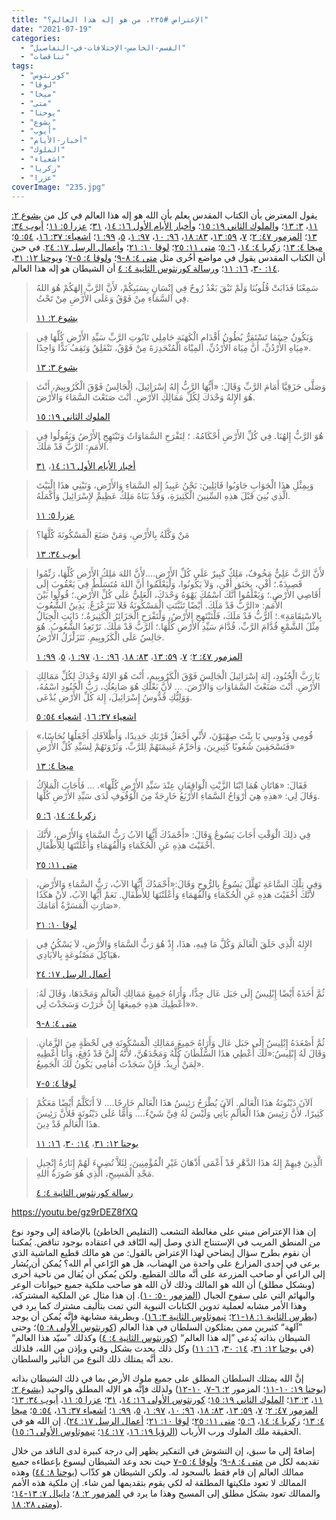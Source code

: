 ```yaml
---
title: "الإعتراض #٢٣٥، من هو إله هذا العالم؟"
date: "2021-07-19"
categories: 
  - "القسم-الخامس-الإختلافات-في-التفاصيل"
  - "تناقضات"
tags: 
  - "كورنثوس"
  - "لوقا"
  - "ميخا"
  - "متى"
  - "يوحنا"
  - "يشوع"
  - "أيوب"
  - "أخبار-الأيام"
  - "الملوك"
  - "اشعياء"
  - "زكريا"
  - "عزرا"
coverImage: "235.jpg"
---
```


يقول المعترض بأن الكتاب المقدس يعلم بأن الله هو إله هذا العالم في كل من [يشوع ٢: ١١](https://my.bible.com/bible/101/JOS.2.11)، [٣: ١٣](https://my.bible.com/bible/101/JOS.3.13)؛ و[الملوك الثاني ١٩: ١٥](https://my.bible.com/bible/101/2KI.19.15)؛ و[أخبار الأيام الأول ١٦: ١٤](https://my.bible.com/bible/101/1CH.16.14)، [٣١](https://my.bible.com/bible/101/1CH.16.31)؛ [عزرا ٥: ١١](https://my.bible.com/bible/101/EZR.5.11)؛ [أيوب ٣٤: ١٣](https://my.bible.com/bible/101/JOB.34.13)؛ [المزمور ٤٧: ٢](https://my.bible.com/bible/101/PSA.47.2)؛ [٧](https://my.bible.com/bible/101/PSA.47.7)، [٥٩: ١٣](https://my.bible.com/bible/101/PSA.59.13)، [٨٣: ١٨](https://my.bible.com/bible/101/PSA.83.18)، [٩٦: ١٠](https://my.bible.com/bible/101/PSA.96.19)، [٩٧: ١](https://my.bible.com/bible/101/PSA.97.1)، [٥](https://my.bible.com/bible/101/PSA.97.5)، [٩٩: ١](https://my.bible.com/bible/101/PSA.99.1)؛ [اشعياء: ٣٧: ١٦](https://my.bible.com/bible/101/ISA.37.16)، [٥٤: ٥](https://my.bible.com/bible/101/ISA.54.5)؛ [ميخا ٤: ١٣](https://my.bible.com/bible/101/MIC.4.13)؛ [زكربا ٤: ١٤](https://my.bible.com/bible/101/ZEC.4.14)، [٦: ٥](https://my.bible.com/bible/101/ZEC.6.5)؛ [متى ١١: ٢٥](https://my.bible.com/bible/101/MAT.11.25)؛ [لوقا ١٠: ٢١](https://my.bible.com/bible/101/LUK.10.21)؛ و[أعمال الرسل ١٧: ٢٤](https://my.bible.com/bible/101/acT.17.24). في حين أن الكتاب المقدس يقول في مواضع أخُرى مثل [متى ٤: ٨-٩](https://my.bible.com/bible/101/MAT.4.8-9)؛ و[لوقا ٤: ٥-٧](https://my.bible.com/bible/101/LUK.4.5-7)؛ و[يوحنا ١٢: ٣١](https://my.bible.com/bible/101/jHN.12.31)، [١٤: ٣٠](https://my.bible.com/bible/101/jHN.14.30)، [١٦: ١١](https://my.bible.com/bible/101/jHN.16.11)؛ و[رسالة كورنثوس الثانية ٤: ٤](https://my.bible.com/bible/101/2CO.4.4) أن الشيطان هو إله هذا العالم.

> سَمِعْنَا فَذَابَتْ قُلُوبُنَا وَلَمْ تَبْقَ بَعْدُ رُوحٌ فِي إِنْسَانٍ بِسَبَبِكُمْ، لأَنَّ الرَّبَّ إِلهَكُمْ هُوَ اللهُ فِي السَّمَاءِ مِنْ فَوْقُ وَعَلَى الأَرْضِ مِنْ تَحْتُ.
> 
> [يشوع ٢: ١١](https://my.bible.com/bible/101/JOS.2.11)

> وَيَكُونُ حِينَمَا تَسْتَقِرُّ بُطُونُ أَقْدَامِ الْكَهَنَةِ حَامِلِي تَابُوتِ الرَّبِّ سَيِّدِ الأَرْضِ كُلِّهَا فِي مِيَاهِ الأُرْدُنِّ، أَنَّ مِيَاهَ الأُرْدُنِّ، المِيْاهَ الْمُنْحَدِرَةَ مِنْ فَوْقُ، تَنْفَلِقُ وَتَقِفُ نَدًّا وَاحِدًا».
> 
> [يشوع ٣: ١٣](https://my.bible.com/bible/101/JOS.3.13)

> وَصَلَّى حَزَقِيَّا أَمَامَ الرَّبِّ وَقَالَ: «أَيُّهَا الرَّبُّ إِلهُ إِسْرَائِيلَ، الْجَالِسُ فَوْقَ الْكَرُوبِيمَ، أَنْتَ هُوَ الإِلهُ وَحْدَكَ لِكُلِّ مَمَالِكِ الأَرْضِ. أَنْتَ صَنَعْتَ السَّمَاءَ وَالأَرْضَ.
> 
> [الملوك الثاني ١٩: ١٥](https://my.bible.com/bible/101/2KI.19.15)

> هُوَ الرَّبُّ إِلهُنَا. فِي كُلِّ الأَرْضِ أَحْكَامُهُ. ؛ لِتَفْرَحِ السَّمَاوَاتُ وَتَبْتَهِجِ الأَرْضُ وَيَقُولُوا فِي الأُمَمِ: الرَّبُّ قَدْ مَلَكَ.
> 
> [أخبار الأيام الأول ١٦: ١٤](https://my.bible.com/bible/101/1CH.16.14)، [٣١](https://my.bible.com/bible/101/1CH.16.31)

> وَبِمِثْلِ هذَا الْجَوَابِ جَاوَبُوا قَائِلِينَ: نَحْنُ عَبِيدُ إِلهِ السَّمَاءِ وَالأَرْضِ، وَنَبْنِي هذَا الْبَيْتَ الَّذِي بُنِيَ قَبْلَ هذِهِ السِّنِينَ الْكَثِيرَةِ، وَقَدْ بَنَاهُ مَلِكٌ عَظِيمٌ لإِسْرَائِيلَ وَأَكْمَلَهُ.
> 
> [عزرا ٥: ١١](https://my.bible.com/bible/101/EZR.5.11)

> مَنْ وَكَّلَهُ بِالأَرْضِ، وَمَنْ صَنَعَ الْمَسْكُونَةَ كُلَّهَا؟
> 
> [أيوب ٣٤: ١٣](https://my.bible.com/bible/101/JOB.34.13)

> لأَنَّ الرَّبَّ عَلِيٌّ مَخُوفٌ، مَلِكٌ كَبِيرٌ عَلَى كُلِّ الأَرْضِ.…لأَنَّ اللهَ مَلِكُ الأَرْضِ كُلِّهَا، رَنِّمُوا قَصِيدَةً.؛ أَفْنِ، بِحَنَق أَفْنِ، وَلاَ يَكُونُوا، وَلْيَعْلَمُوا أَنَّ اللهَ مُتَسَلِّطٌ فِي يَعْقُوبَ إِلَى أَقَاصِي الأَرْضِ.؛ وَيَعْلَمُوا أَنَّكَ اسْمُكَ يَهْوَهُ وَحْدَكَ، الْعَلِيُّ عَلَى كُلِّ الأَرْضِ.؛ قُولُوا بَيْنَ الأُمَمِ: «الرَّبُّ قَدْ مَلَكَ. أَيْضًا تَثَبَّتَتِ الْمَسْكُونَةُ فَلاَ تَتَزَعْزَعُ. يَدِينُ الشُّعُوبَ بِالاسْتِقَامَةِ».؛ اَلرَّبُّ قَدْ مَلَكَ، فَلْتَبْتَهِجِ الأَرْضُ، وَلْتَفْرَحِ الْجَزَائِرُ الْكَثِيرَةُ.؛ ذَابَتِ الْجِبَالُ مِثْلَ الشَّمْعِ قُدَّامَ الرَّبِّ، قُدَّامَ سَيِّدِ الأَرْضِ كُلِّهَا.؛ اَلرَّبُّ قَدْ مَلَكَ. تَرْتَعِدُ الشُّعُوبُ. هُوَ جَالِسٌ عَلَى الْكَرُوبِيمِ. تَتَزَلْزَلُ الأَرْضُ.
> 
> [المزمور ٤٧: ٢](https://my.bible.com/bible/101/PSA.47.2)؛ [٧](https://my.bible.com/bible/101/PSA.47.7)، [٥٩: ١٣](https://my.bible.com/bible/101/PSA.59.13)، [٨٣: ١٨](https://my.bible.com/bible/101/PSA.83.18)، [٩٦: ١٠](https://my.bible.com/bible/101/PSA.96.19)، [٩٧: ١](https://my.bible.com/bible/101/PSA.97.1)، [٥](https://my.bible.com/bible/101/PSA.97.5)، [٩٩: ١](https://my.bible.com/bible/101/PSA.99.1)

> يَا رَبَّ الْجُنُودِ، إِلهَ إِسْرَائِيلَ الْجَالِسَ فَوْقَ الْكَرُوبِيمِ، أَنْتَ هُوَ الإِلهُ وَحْدَكَ لِكُلِّ مَمَالِكِ الأَرْضِ. أَنْتَ صَنَعْتَ السَّمَاوَاتِ وَالأَرْضَ. … لأَنَّ بَعْلَكِ هُوَ صَانِعُكِ، رَبُّ الْجُنُودِ اسْمُهُ، وَوَلِيُّكِ قُدُّوسُ إِسْرَائِيلَ، إِلهَ كُلِّ الأَرْضِ يُدْعَى.
> 
> [اشعياء ٣٧: ١٦](https://my.bible.com/bible/101/ISA.37.16)، [اشعياء ٥٤: ٥](https://my.bible.com/bible/101/ISA.37.16)

> «قُومِي وَدُوسِي يَا بِنْتَ صِهْيَوْنَ، لأَنِّي أَجْعَلُ قَرْنَكِ حَدِيدًا، وَأَظْلاَفَكِ أَجْعَلُهَا نُحَاسًا، فَتَسْحَقِينَ شُعُوبًا كَثِيرِينَ، وَأُحَرِّمُ غَنِيمَتَهُمْ لِلرَّبِّ، وَثَرْوَتَهُمْ لِسَيِّدِ كُلِّ الأَرْضِ»
> 
> [ميخا ٤: ١٣](https://my.bible.com/bible/101/MIC.4.13)

> فَقَالَ: «هَاتَانِ هُمَا ابْنَا الزَّيْتِ الْوَاقِفَانِ عِنْدَ سَيِّدِ الأَرْضِ كُلِّهَا». … فَأَجَابَ الْمَلاَكُ وَقَالَ لِي: «هذِهِ هِيَ أَرْوَاحُ السَّمَاءِ الأَرْبَعُ خَارِجَةٌ مِنَ الْوُقُوفِ لَدَى سَيِّدِ الأَرْضِ كُلِّهَا.
> 
> [زكربا ٤: ١٤](https://my.bible.com/bible/101/ZEC.4.14)، [٦: ٥](https://my.bible.com/bible/101/ZEC.6.5)

> فِي ذلِكَ الْوَقْتِ أَجَابَ يَسُوعُ وَقَالَ: «أَحْمَدُكَ أَيُّهَا الآبُ رَبُّ السَّمَاءِ وَالأَرْضِ، لأَنَّكَ أَخْفَيْتَ هذِهِ عَنِ الْحُكَمَاءِ وَالْفُهَمَاءِ وَأَعْلَنْتَهَا لِلأَطْفَالِ.
> 
> [متى ١١: ٢٥](https://my.bible.com/bible/101/MAT.11.25)

> وَفِي تِلْكَ السَّاعَةِ تَهَلَّلَ يَسُوعُ بِالرُّوحِ وَقَالَ:«أَحْمَدُكَ أَيُّهَا الآبُ، رَبُّ السَّمَاءِ وَالأَرْضِ، لأَنَّكَ أَخْفَيْتَ هذِهِ عَنِ الْحُكَمَاءِ وَالْفُهَمَاءِ وَأَعْلَنْتَهَا لِلأَطْفَالِ. نَعَمْ أَيُّهَا الآبُ، لأَنْ هكَذَا صَارَتِ الْمَسَرَّةُ أَمَامَكَ».
> 
> [لوقا ١٠: ٢١](https://my.bible.com/bible/101/LUK.10.21)

> الإِلهُ الَّذِي خَلَقَ الْعَالَمَ وَكُلَّ مَا فِيهِ، هذَا، إِذْ هُوَ رَبُّ السَّمَاءِ وَالأَرْضِ، لاَ يَسْكُنُ فِي هَيَاكِلَ مَصْنُوعَةٍ بِالأَيَادِي،
> 
> [أعمال الرسل ١٧: ٢٤](https://my.bible.com/bible/101/acT.17.24)

> ثُمَّ أَخَذَهُ أَيْضًا إِبْلِيسُ إِلَى جَبَل عَال جِدًّا، وَأَرَاهُ جَمِيعَ مَمَالِكِ الْعَالَمِ وَمَجْدَهَا، وَقَالَ لَهُ: «أُعْطِيكَ هذِهِ جَمِيعَهَا إِنْ خَرَرْتَ وَسَجَدْتَ لِي».
> 
> [متى ٤: ٨-٩](https://my.bible.com/bible/101/MAT.4.8-9)

> ثُمَّ أَصْعَدَهُ إِبْلِيسُ إِلَى جَبَل عَال وَأَرَاهُ جَمِيعَ مَمَالِكِ الْمَسْكُونَةِ فِي لَحْظَةٍ مِنَ الزَّمَانِ. وَقَالَ لَهُ إِبْلِيسُ:«لَكَ أُعْطِي هذَا السُّلْطَانَ كُلَّهُ وَمَجْدَهُنَّ، لأَنَّهُ إِلَيَّ قَدْ دُفِعَ، وَأَنَا أُعْطِيهِ لِمَنْ أُرِيدُ. فَإِنْ سَجَدْتَ أَمَامِي يَكُونُ لَكَ الْجَمِيعُ».
> 
> [لوقا ٤: ٥-٧](https://my.bible.com/bible/101/LUK.4.5-7)

> اَلآنَ دَيْنُونَةُ هذَا الْعَالَمِ. اَلآنَ يُطْرَحُ رَئِيسُ هذَا الْعَالَمِ خَارِجًا.… لاَ أَتَكَلَّمُ أَيْضًا مَعَكُمْ كَثِيرًا، لأَنَّ رَئِيسَ هذَا الْعَالَمِ يَأْتِي وَلَيْسَ لَهُ فِيَّ شَيْءٌ.… وَأَمَّا عَلَى دَيْنُونَةٍ فَلأَنَّ رَئِيسَ هذَا الْعَالَمِ قَدْ دِينَ.
> 
> [يوحنا ١٢: ٣١](https://my.bible.com/bible/101/jHN.12.31)، [١٤: ٣٠](https://my.bible.com/bible/101/jHN.14.30)، [١٦: ١١](https://my.bible.com/bible/101/jHN.16.11)

> الَّذِينَ فِيهِمْ إِلهُ هذَا الدَّهْرِ قَدْ أَعْمَى أَذْهَانَ غَيْرِ الْمُؤْمِنِينَ، لِئَلاَّ تُضِيءَ لَهُمْ إِنَارَةُ إِنْجِيلِ مَجْدِ الْمَسِيحِ، الَّذِي هُوَ صُورَةُ اللهِ.
> 
> [رسالة كورنثوس الثانية ٤: ٤](https://my.bible.com/bible/101/2CO.4.4)

https://youtu.be/gz9rDEZ8fXQ

إن هذا الإعتراض مبني على مغالطة التشعب (التقليص الخاطئ) بالإضافة إلى وجود نوع من المنطق المريب في الإستنتاج الذي وصل إليه النّاقد في اعتقاده بوجود تناقض. يُمكننا أن نقوم بطرح سؤال إيضاحي لهذا الإعتراض بالقول: من هو مالك قطيع الماشية الذي يرعى في إحدى المزارع على واحدة من الهضاب، هل هو الرّاعي أم الله؟ يُمكن أن يُشار إلى الراعي أو صاحب المزرعة على أنَّه مالك القطيع. ولكن يُمكن أن يُقال من ناحية أُخرى (وبشكل مطلق) أن الله هو المالك وذلك لأن الله هو صاحب ملكية جميع حيوانات الوعر والبهائم التي على سفوح الجبال ([المزمور ٥٠: ١٠](https://www.bible.com/13/psa.50.10.avd)). إن هذا مثال عن الملكية المشتركة، وهذا الأمر مشابه لعملية تدوين الكتابات النبوية التي تمت بتأليف مشترك كما يرد في ([بطرس الثانية ١: ١٨-٢١](https://my.bible.com/bible/101/2pe.1.18-21)؛ [تيموثاوس الثانية ٣: ١٦](https://my.bible.com/bible/101/2TI.3.16)). وبطريقة مشابهة فإنَّه يُمكن أن يوجد ”آلهة“ كثيرين ممن يمتلكون السلطان في هذا العالم ([كورنثوس الأولى ٨: ٥](https://www.bible.com/101/1co.8.5.keh))؛ وحتى الشيطان بذاته يُدعى ”إله هذا العالم“ ([كورنثوس الثانية ٤: ٤](https://my.bible.com/bible/101/2CO.4.4)) وكذلك ”سيّد هذا العالم“ (في [يوحنا ١٢: ٣١](https://my.bible.com/bible/101/JHN.12.31.keh)، [١٤: ٣٠](https://my.bible.com/bible/101/JHN.14.30.keh)، [١٦: ١١](https://my.bible.com/bible/101/JHN.16.11.keh)) وكل ذلك يحدث بشكل وقتي وبإذن من الله، فلذلك نجد أنَّه يمتلك ذلك النوع من التأثير والسلطان.

إنَّ الله يمتلك السلطان المطلق على جميع ملوك الأرض بما في ذلك الشيطان بذاته ([يوحنا ١٩: ١٠-١١](https://my.bible.com/bible/101/JHN.19.10-11)؛ المزمور [٢: ٦-٧](https://my.bible.com/bible/101/PSA.2.6-7)، [١٠-١٢](https://my.bible.com/bible/101/PSA.2.10-12)) ولذلك فإنَّه هو الإله المطلق والوحيد ([يشوع ٢: ١١](https://my.bible.com/bible/101/JOS.2.11)، [٣: ١٣](https://my.bible.com/bible/101/JOS.3.13)؛ [الملوك الثاني ١٩: ١٥](https://my.bible.com/bible/101/2KI.19.15)؛ [كورنثوس الأولى ١٦: ١٤](https://my.bible.com/bible/101/1CO.16.14)، [٣١](https://my.bible.com/bible/101/1CO.16.31)؛ [عزرا ٥: ١١](https://my.bible.com/bible/101/EZR.5.11)، [أيوب ٣٤: ١٣](https://my.bible.com/bible/101/JOB.34.13)؛ [المزمور ٤٧: ٢](https://my.bible.com/bible/101/PSA.47.2)؛ [٧](https://my.bible.com/bible/101/PSA.47.7)، [٥٩: ١٣](https://my.bible.com/bible/101/PSA.59.13)، [٨٣: ١٨](https://my.bible.com/bible/101/PSA.83.18)، [٩٦: ١٠](https://my.bible.com/bible/101/PSA.96.19)، [٩٧: ١](https://my.bible.com/bible/101/PSA.97.1)، [٥](https://my.bible.com/bible/101/PSA.97.5)، [٩٩: ١](https://my.bible.com/bible/101/PSA.99.1)؛ [اشعياء ٣٧: ١٦](https://my.bible.com/bible/101/ISA.37.16)، [٥٤: ٥](https://my.bible.com/bible/101/ISA.54.5)؛ [ميخا ٤: ١٣](https://my.bible.com/bible/101/MIC.4.13)؛ [زكربا ٤: ١٤](https://my.bible.com/bible/101/ZEC.4.14)، [٦: ٥](https://my.bible.com/bible/101/ZEC.6.5)؛ [متى ١١: ٢٥](https://my.bible.com/bible/101/MAT.11.25)؛ [لوقا ١٠: ٢١](https://my.bible.com/bible/101/LUK.10.21)؛ [أعمال الرسل ١٧: ٢٤](https://my.bible.com/bible/101/acT.17.24)). إن الله هو في الحقيقة ملك الملوك ورب الأرباب ([الرؤيا ١٩: ١٦](https://my.bible.com/bible/101/REV.19.16)، [١٧: ١٤](https://my.bible.com/bible/101/REV.17.14)؛ [تيموثاوس الأولى ٦: ١٥](https://my.bible.com/bible/101/1TI.6.15)).

إضافةً إلى ما سبق، إن التشوش في التفكير يظهر إلى درجة كبيرة لدى الناقد من خلال تقديمه لكل من [متى ٤: ٨-٩](https://my.bible.com/bible/101/MAT.4.8-9)؛ و[لوقا ٤: ٥-٧](https://my.bible.com/bible/101/LUK.4.5-7) حيث نجد وعد الشيطان ليسوع بإعطاءه جميع ممالك العالم إن قام فقط بالسجود له. ولكن الشيطان هو كذّاب ([يوحنا ٨: ٤٤](https://my.bible.com/bible/101/JHN.8.44)) وهذه الممالك لا تعود ملكيتها المطلقة له لكي يقوم بتقديمها لمن شاء. إن ملكية هذه الأمم والممالك تعود بشكل مطلق إلى المسيح وهذا ما يرد في [المزمور ٢: ٨](https://my.bible.com/bible/101/PSA.2.8)؛ [دانيال ٧: ١٣-١٤](https://my.bible.com/bible/101/DAN.7.13-14)؛ و[متى ٢٨: ١٨](https://my.bible.com/bible/101/MAT.18.28)).
